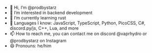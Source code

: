- 👋 Hi, I’m @prodbystarz
- 👀 I’m interested in backend development
- 🌱 I’m currently learning rust
- 💞️ Languages I know: JavaScript, TypeScript, Python, PicoCSS, C#, discord.py/js, C++, Lua, and more
- 📫 How to reach me, you can contact me on discord @vaprhydro or @prodbystarz on Instagram
- 😄 Pronouns: he/him
